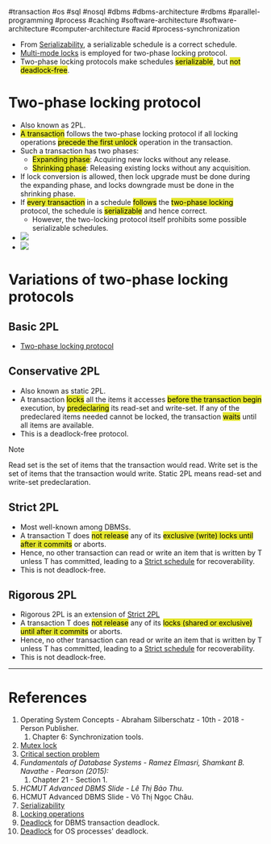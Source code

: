 #transaction #os #sql #nosql #dbms #dbms-architecture #rdbms #parallel-programming #process #caching #software-architecture #software-architecture #computer-architecture  #acid #process-synchronization 

- From [Serializability](Serializability.md), a serializable schedule is a correct schedule.
- [Multi-mode locks](Locking%20operations.md#Multi-mode%20locks) is employed for two-phase locking protocol.
- Two-phase locking protocols make schedules <mark style="background: #e4e62d;">serializable</mark>, but <mark style="background: #e4e62d;">not deadlock-free</mark>.
# Two-phase locking protocol
- Also known as 2PL.
- <mark style="background: #e4e62d;">A transaction</mark> follows the two-phase locking protocol if all locking operations <mark style="background: #e4e62d;">precede the first unlock</mark> operation in the transaction.
- Such a transaction has two phases:
	- <mark style="background: #e4e62d;">Expanding phase</mark>: Acquiring new locks without any release.
	- <mark style="background: #e4e62d;">Shrinking phase</mark>: Releasing existing locks without any acquisition.
- If lock conversion is allowed, then lock upgrade must be done during the expanding phase, and locks downgrade must be done in the shrinking phase.
- If <mark style="background: #e4e62d;">every transaction</mark> in a schedule <mark style="background: #e4e62d;">follows</mark> the <mark style="background: #e4e62d;">two-phase locking</mark> protocol, the schedule is <mark style="background: #e4e62d;">serializable</mark> and hence correct.
	- However, the two-locking protocol itself prohibits some possible serializable schedules.
- ![](Pasted%20image%2020241211105835.png)
- ![](Pasted%20image%2020241211105853.png)
# Variations of two-phase locking protocols
## Basic 2PL
- [Two-phase locking protocol](#Two-phase%20locking%20protocol)
## Conservative 2PL
- Also known as static 2PL.
- A transaction <mark style="background: #e4e62d;">locks</mark> all the items it accesses <mark style="background: #e4e62d;">before the transaction begin</mark> execution, by <mark style="background: #e4e62d;">predeclaring</mark> its read-set and write-set. If any of the predeclared items needed cannot be locked, the transaction <mark style="background: #e4e62d;">waits</mark> until all items are available.
- This is a deadlock-free protocol.
>[!Note]
>Read set is the set of items that the transaction would read.
>Write set is the set of items that the transaction would write.
>Static 2PL means read-set and write-set predeclaration.

## Strict 2PL
- Most well-known among DBMSs.
- A transaction T does <mark style="background: #e4e62d;">not release</mark> any of its <mark style="background: #e4e62d;">exclusive (write) locks until after it commits</mark> or aborts. 
- Hence, no other transaction can read or write an item that is written by T unless T has committed, leading to a [Strict schedule](Recoverability.md#Strict%20schedule) for recoverability. 
- This is not deadlock-free.
## Rigorous 2PL
- Rigorous 2PL is an extension of [Strict 2PL](#Strict%202PL)
-  A transaction T does <mark style="background: #e4e62d;">not release</mark> any of its <mark style="background: #e4e62d;">locks (shared or exclusive) until after it commits</mark> or aborts. 
- Hence, no other transaction can read or write an item that is written by T unless T has committed, leading to a
[Strict schedule](Recoverability.md#Strict%20schedule) for recoverability.
- This is not deadlock-free.

---
# References
1. Operating System Concepts - Abraham Silberschatz - 10th - 2018 - Person Publisher.
	1. Chapter 6: Synchronization tools.
2. [Mutex lock](Mutex%20lock.md)
3. [Critical section problem](Critical%20section%20problem.md)
4. *Fundamentals of Database Systems - Ramez Elmasri, Shamkant B. Navathe  - Pearson (2015):*
	1. Chapter 21 - Section 1.
5. *HCMUT Advanced DBMS Slide - Lê Thị Bảo Thu.*
6. HCMUT Advanced DBMS Slide - Võ Thị Ngọc Châu.
7. [Serializability](Serializability.md)
8. [Locking operations](Locking%20operations.md)
9. [Deadlock](dbms/transaction/acid/concurrency-control/Deadlock.md) for DBMS transaction deadlock.
10. [Deadlock](operating-system/process/Deadlock.md) for OS processes' deadlock.